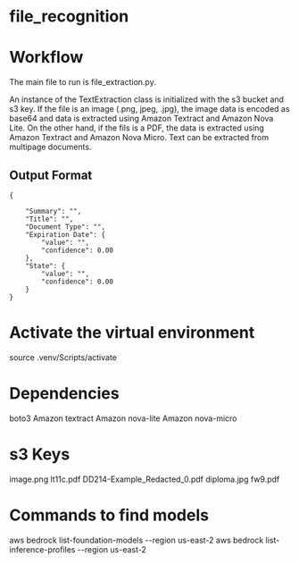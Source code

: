 # file_recognition

# Workflow

The main file to run is file_extraction.py.

An instance of the TextExtraction class is initialized with the s3 bucket and s3 key.
If the file is an image (.png, jpeg, .jpg), the image data is encoded as base64 and
data is extracted using Amazon Textract and Amazon Nova Lite. On the other hand,
if the fils is a PDF, the data is extracted using Amazon Textract and Amazon Nova Micro.
Text can be extracted from multipage documents.

## Output Format

```
{

    "Summary": "",
    "Title": "",
    "Document Type": "",
    "Expiration Date": {
        "value": "",
        "confidence": 0.00
    },
    "State": {
        "value": "",
        "confidence": 0.00
    }
}
```

# Activate the virtual environment

source .venv/Scripts/activate

# Dependencies

boto3
Amazon textract
Amazon nova-lite
Amazon nova-micro

# s3 Keys

image.png
lt11c.pdf
DD214-Example_Redacted_0.pdf
diploma.jpg
fw9.pdf

# Commands to find models

aws bedrock list-foundation-models --region us-east-2
aws bedrock list-inference-profiles --region us-east-2
